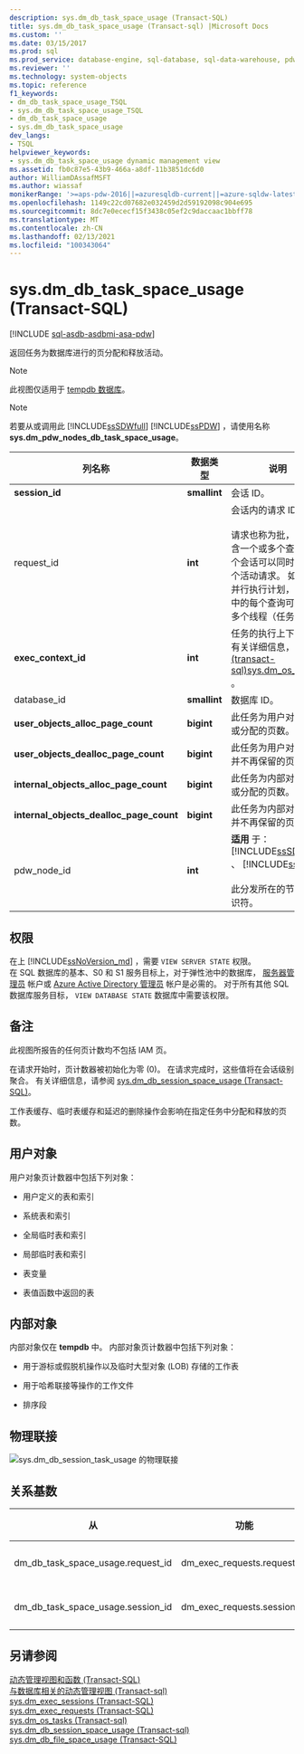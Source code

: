 ```yaml
---
description: sys.dm_db_task_space_usage (Transact-SQL)
title: sys.dm_db_task_space_usage (Transact-sql) |Microsoft Docs
ms.custom: ''
ms.date: 03/15/2017
ms.prod: sql
ms.prod_service: database-engine, sql-database, sql-data-warehouse, pdw
ms.reviewer: ''
ms.technology: system-objects
ms.topic: reference
f1_keywords:
- dm_db_task_space_usage_TSQL
- sys.dm_db_task_space_usage_TSQL
- dm_db_task_space_usage
- sys.dm_db_task_space_usage
dev_langs:
- TSQL
helpviewer_keywords:
- sys.dm_db_task_space_usage dynamic management view
ms.assetid: fb0c87e5-43b9-466a-a8df-11b3851dc6d0
author: WilliamDAssafMSFT
ms.author: wiassaf
monikerRange: '>=aps-pdw-2016||=azuresqldb-current||=azure-sqldw-latest||>=sql-server-2016||>=sql-server-linux-2017||=azuresqldb-mi-current'
ms.openlocfilehash: 1149c22cd07682e032459d2d59192098c904e695
ms.sourcegitcommit: 8dc7e0ececf15f3438c05ef2c9daccaac1bbff78
ms.translationtype: MT
ms.contentlocale: zh-CN
ms.lasthandoff: 02/13/2021
ms.locfileid: "100343064"
---
```

# <a name="sysdm_db_task_space_usage-transact-sql"></a>sys.dm_db_task_space_usage (Transact-SQL)
[!INCLUDE [sql-asdb-asdbmi-asa-pdw](../../includes/applies-to-version/sql-asdb-asdbmi-asa-pdw.md)]

  返回任务为数据库进行的页分配和释放活动。  
  
> [!NOTE]  
>  此视图仅适用于 [tempdb 数据库](../../relational-databases/databases/tempdb-database.md)。  
  
> [!NOTE]  
>  若要从或调用此 [!INCLUDE[ssSDWfull](../../includes/sssdwfull-md.md)] [!INCLUDE[ssPDW](../../includes/sspdw-md.md)] ，请使用名称 **sys.dm_pdw_nodes_db_task_space_usage**。  
  
|列名称|数据类型|说明|  
|-----------------|---------------|-----------------|  
|**session_id**|**smallint**|会话 ID。|  
|request_id|**int**|会话内的请求 ID。<br /><br /> 请求也称为批，可以包含一个或多个查询。 一个会话可以同时具有多个活动请求。 如果使用并行执行计划，则请求中的每个查询可以启动多个线程（任务）。|  
|**exec_context_id**|**int**|任务的执行上下文 ID。 有关详细信息，请参阅 [&#40;transact-sql&#41;sys.dm_os_tasks ](../../relational-databases/system-dynamic-management-views/sys-dm-os-tasks-transact-sql.md)。|  
|database_id|**smallint**|数据库 ID。|  
|**user_objects_alloc_page_count**|**bigint**|此任务为用户对象保留或分配的页数。|  
|**user_objects_dealloc_page_count**|**bigint**|此任务为用户对象释放并不再保留的页数。|  
|**internal_objects_alloc_page_count**|**bigint**|此任务为内部对象保留或分配的页数。|  
|**internal_objects_dealloc_page_count**|**bigint**|此任务为内部对象释放并不再保留的页数。|  
|pdw_node_id|**int**|**适用** 于： [!INCLUDE[ssSDWfull](../../includes/sssdwfull-md.md)] 、 [!INCLUDE[ssPDW](../../includes/sspdw-md.md)]<br /><br /> 此分发所在的节点的标识符。|  
  
## <a name="permissions"></a>权限

在上 [!INCLUDE[ssNoVersion_md](../../includes/ssnoversion-md.md)] ，需要 `VIEW SERVER STATE` 权限。   
在 SQL 数据库的基本、S0 和 S1 服务目标上，对于弹性池中的数据库， [服务器管理员](https://docs.microsoft.com/azure/azure-sql/database/logins-create-manage#existing-logins-and-user-accounts-after-creating-a-new-database) 帐户或 [Azure Active Directory 管理员](https://docs.microsoft.com/azure/azure-sql/database/authentication-aad-overview#administrator-structure) 帐户是必需的。 对于所有其他 SQL 数据库服务目标， `VIEW DATABASE STATE` 数据库中需要该权限。   

## <a name="remarks"></a>备注  
 此视图所报告的任何页计数均不包括 IAM 页。  
  
 在请求开始时，页计数器被初始化为零 (0)。 在请求完成时，这些值将在会话级别聚合。 有关详细信息，请参阅 [sys.dm_db_session_space_usage (Transact-SQL)](../../relational-databases/system-dynamic-management-views/sys-dm-db-session-space-usage-transact-sql.md)。  
  
 工作表缓存、临时表缓存和延迟的删除操作会影响在指定任务中分配和释放的页数。  
  
## <a name="user-objects"></a>用户对象  
 用户对象页计数器中包括下列对象：  
  
-   用户定义的表和索引  
  
-   系统表和索引  
  
-   全局临时表和索引  
  
-   局部临时表和索引  
  
-   表变量  
  
-   表值函数中返回的表  
  
## <a name="internal-objects"></a>内部对象  
 内部对象仅在 **tempdb** 中。 内部对象页计数器中包括下列对象：  
  
-   用于游标或假脱机操作以及临时大型对象 (LOB) 存储的工作表  
  
-   用于哈希联接等操作的工作文件  
  
-   排序段  
  
## <a name="physical-joins"></a>物理联接  
 ![sys.dm_db_session_task_usage 的物理联接](../../relational-databases/system-dynamic-management-views/media/join-dm-db-task-space-usage-1.gif "sys.dm_db_session_task_usage 的物理联接")  
  
## <a name="relationship-cardinalities"></a>关系基数  
  
|从|功能|关系|  
|----------|--------|------------------|  
|dm_db_task_space_usage.request_id|dm_exec_requests.request_id|一对一|  
|dm_db_task_space_usage.session_id|dm_exec_requests.session_id|一对一|  
  
## <a name="see-also"></a>另请参阅  
 [动态管理视图和函数 (Transact-SQL)](~/relational-databases/system-dynamic-management-views/system-dynamic-management-views.md)   
 [与数据库相关的动态管理视图 &#40;Transact-sql&#41;](../../relational-databases/system-dynamic-management-views/database-related-dynamic-management-views-transact-sql.md)   
 [sys.dm_exec_sessions (Transact-SQL)](../../relational-databases/system-dynamic-management-views/sys-dm-exec-sessions-transact-sql.md)   
 [sys.dm_exec_requests (Transact-SQL)](../../relational-databases/system-dynamic-management-views/sys-dm-exec-requests-transact-sql.md)   
 [sys.dm_os_tasks &#40;Transact-sql&#41;](../../relational-databases/system-dynamic-management-views/sys-dm-os-tasks-transact-sql.md)   
 [sys.dm_db_session_space_usage &#40;Transact-sql&#41;](../../relational-databases/system-dynamic-management-views/sys-dm-db-session-space-usage-transact-sql.md)   
 [sys.dm_db_file_space_usage (Transact-SQL)](../../relational-databases/system-dynamic-management-views/sys-dm-db-file-space-usage-transact-sql.md)  
  
  


